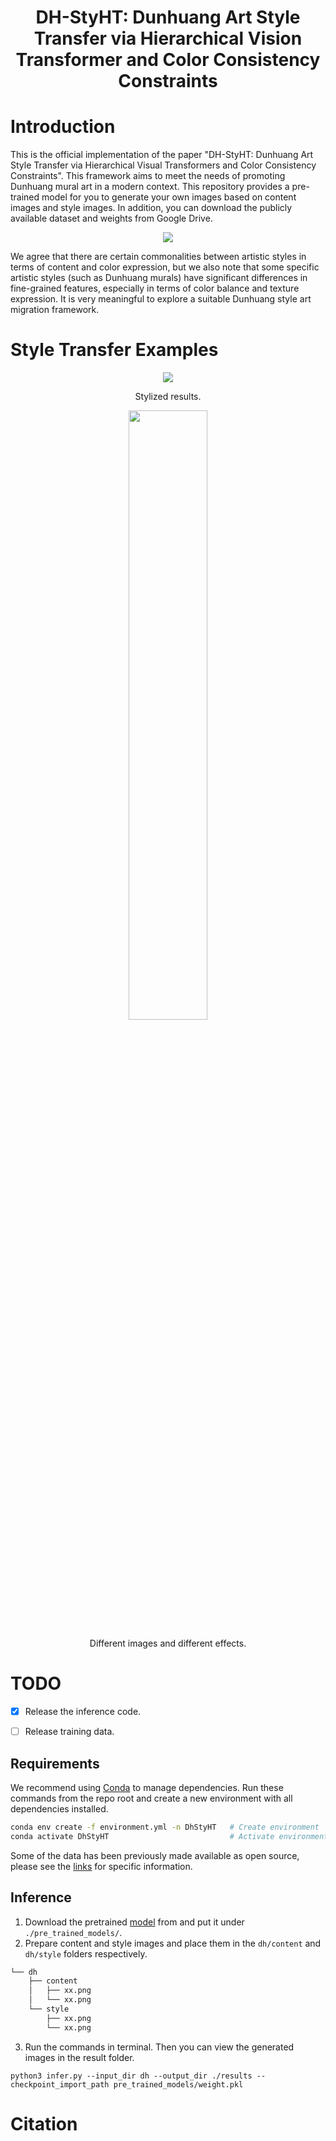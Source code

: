 <center><h1>DH-StyHT: Dunhuang Art Style Transfer via Hierarchical Vision Transformer and Color Consistency Constraints</h1></center>


# Introduction
This is the official implementation of the paper "DH-StyHT: Dunhuang Art Style Transfer via Hierarchical Visual Transformers and Color Consistency Constraints". This framework aims to meet the needs of promoting Dunhuang mural art in a modern context. This repository provides a pre-trained model for you to generate your own images based on content images and style images. In addition, you can download the publicly available dataset and weights from Google Drive.

<div align="center">
  <img src="imgs/differentStyle.png" height="auto">
</div>

We agree that there are certain commonalities between artistic styles in terms of content and color expression, but we also note that some specific artistic styles (such as Dunhuang murals) have significant differences in fine-grained features, especially in terms of color balance and texture expression. It is very meaningful to explore a suitable Dunhuang style art migration framework.

# Style Transfer Examples
<div align="center">
  <img src="imgs/compare.jpg" height="auto">
  <p>Stylized results.</p>
</div>

<div align="center">
  <img src="imgs/example.jpg" width="50%" height="auto">
  <p>Different images and different effects.</p>
</div>


# TODO

- [X] Release the inference code.
- [ ] Release training data.


## Requirements

We recommend using [Conda](https://www.anaconda.com/about-us) to manage dependencies. Run these commands from the repo root and create a new environment with all dependencies installed.

```bash 
conda env create -f environment.yml -n DhStyHT   # Create environment
conda activate DhStyHT                           # Activate environment
```

Some of the data has been previously made available as open source, please see the [links](https://drive.google.com/file/d/1zqFX_gg6Pp4kf4PrmKB7NIojQDSxS3xr/view) for specific information.


## Inference

1) Download the pretrained [model](https://drive.google.com/file/d/1GDJPWTapKQlRwfcwzdxFqeyWVMY7xhiv/view?usp=sharing) from  and put it under `./pre_trained_models/`.
2) Prepare content and style images and place them in the `dh/content` and `dh/style` folders respectively.
```bash
└── dh
    ├── content
    │   ├── xx.png
    │   └── xx.png
    └── style
        ├── xx.png
        └── xx.png
```
3) Run the commands in terminal. Then you can view the generated images in the result folder.
```python3
python3 infer.py --input_dir dh --output_dir ./results --checkpoint_import_path pre_trained_models/weight.pkl
```

# Citation


